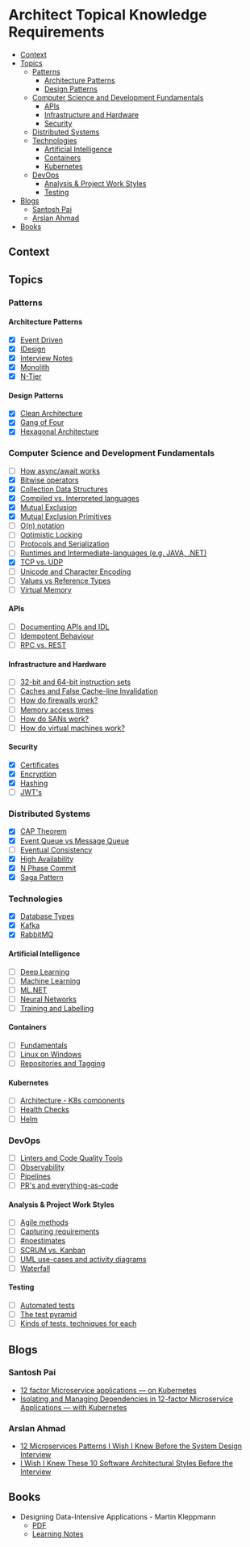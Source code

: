 # Architect Topical Knowledge Requirements <!-- omit in toc -->

- [Context](#context)
- [Topics](#topics)
  - [Patterns](#patterns)
    - [Architecture Patterns](#architecture-patterns)
    - [Design Patterns](#design-patterns)
  - [Computer Science and Development Fundamentals](#computer-science-and-development-fundamentals)
    - [APIs](#apis)
    - [Infrastructure and Hardware](#infrastructure-and-hardware)
    - [Security](#security)
  - [Distributed Systems](#distributed-systems)
  - [Technologies](#technologies)
    - [Artificial Intelligence](#artificial-intelligence)
    - [Containers](#containers)
    - [Kubernetes](#kubernetes)
  - [DevOps](#devops)
    - [Analysis \& Project Work Styles](#analysis--project-work-styles)
    - [Testing](#testing)
- [Blogs](#blogs)
  - [Santosh Pai](#santosh-pai)
  - [Arslan Ahmad](#arslan-ahmad)
- [Books](#books)

## Context

## Topics

### Patterns

#### Architecture Patterns

- [x] [Event Driven](./patterns/architecture-patterns/event-driven.md)
- [x] [IDesign](./patterns/architecture-patterns/idesign.md)
- [x] [Interview Notes](./patterns/architecture-patterns/interview-notes.md)
- [x] [Monolith](./patterns/architecture-patterns/monolith.md)
- [x] [N-Tier](./patterns/architecture-patterns/n-tier.md)

#### Design Patterns

- [x] [Clean Architecture](./patterns/design-patterns/clean-architecture.md)
- [x] [Gang of Four](./patterns/design-patterns/gang-of-four.md)
- [x] [Hexagonal Architecture](./patterns/design-patterns/hexagonal-architecture.md)

### Computer Science and Development Fundamentals

- [ ] [How async/await works](./performance/async-await.md)
- [x] [Bitwise operators](./computer-science-development-fundamentals/bitwise-operators.md)
- [x] [Collection Data Structures](./computer-science-development-fundamentals/collection-data-structures.md)
- [x] [Compiled vs. Interpreted languages](./computer-science-development-fundamentals/compiled-vs-interpreted-languages.md)
- [x] [Mutual Exclusion](./operating-systems/mutual-exclusion.md)
- [x] [Mutual Exclusion Primitives](./computer-science-development-fundamentals/mutual-exclusion-primitives.md)
- [ ] [O(n) notation](./computer-science-development-fundamentals/o-notation.md)
- [ ] [Optimistic Locking](./computer-science-development-fundamentals/optimistic-locking.md)
- [ ] [Protocols and Serialization](./computer-science-development-fundamentals/protocols-and-serialization.md)
- [ ] [Runtimes and Intermediate-languages (e.g. JAVA, .NET)](./computer-science-development-fundamentals/runtimes-and-intermediate-languages.md)
- [x] [TCP vs. UDP](./computer-science-development-fundamentals/tcp-vs-udp.md)
- [ ] [Unicode and Character Encoding](./computer-science-development-fundamentals/unicode-character-encoding.md)
- [ ] [Values vs Reference Types](./computer-science-development-fundamentals/value-vs-reference-types.md)
- [ ] [Virtual Memory](./operating-systems/virtual-memory.md)

#### APIs

- [ ] [Documenting APIs and IDL](./computer-science-development-fundamentals/apis/documenting-apis-and-idl.md)
- [ ] [Idempotent Behaviour](./computer-science-development-fundamentals/apis/idempotent-behaviour.md)
- [ ] [RPC vs. REST](./computer-science-development-fundamentals/apis/rpc-vs-rest.md)

#### Infrastructure and Hardware

- [ ] [32-bit and 64-bit instruction sets](./infrastructure-and-hardware/32bit-and-64bit-instruction-sets.md)
- [ ] [Caches and False Cache-line Invalidation](./infrastructure-and-hardware/caches-and-false-cacheline-invalidation.md)
- [ ] [How do firewalls work?](./infrastructure-and-hardware/firewalls.md)
- [ ] [Memory access times](./infrastructure-and-hardware/memory-access-times.md)
- [ ] [How do SANs work?](./infrastructure-and-hardware/sans.md)
- [ ] [How do virtual machines work?](./infrastructure-and-hardware/virtual-machines.md)

#### Security

- [x] [Certificates](./computer-science-development-fundamentals/security/certificates.md)
- [x] [Encryption](./computer-science-development-fundamentals/security/encryption.md)
- [x] [Hashing](./computer-science-development-fundamentals/security/hashing.md)
- [ ] [JWT's](./computer-science-development-fundamentals/security/jwt.md)

### Distributed Systems

- [x] [CAP Theorem](./distributed-systems/cap-theorem.md)
- [x] [Event Queue vs Message Queue](./distributed-systems/event-queue-vs-message-queue.md)
- [ ] [Eventual Consistency](./distributed-systems/eventual-consistency.md)
- [x] [High Availability](./distributed-systems/high-availability.md)
- [x] [N Phase Commit](./distributed-systems/n-phase-commit.md)
- [x] [Saga Pattern](./distributed-systems/saga-pattern.md)

### Technologies

- [x] [Database Types](/.technologies/database-types.md)
- [x] [Kafka](./technologies/kafka.md)
- [x] [RabbitMQ](./technologies/rabbitmq.md)

#### Artificial Intelligence

- [ ] [Deep Learning](./technologies/artificial-intelligence/deep-learning.md)
- [ ] [Machine Learning](./technologies/artificial-intelligence/machine-learning.md)
- [ ] [ML.NET](./technologies/artificial-intelligence/ml-net.md)
- [ ] [Neural Networks](./technologies/artificial-intelligence/neural-networks.md)
- [ ] [Training and Labelling](./technologies/artificial-intelligence/training-and-labelling.md)

#### Containers

- [ ] [Fundamentals](./technologies/containers/fundamentals.md)
- [ ] [Linux on Windows](./technologies/containers/linux-on-windows.md)
- [ ] [Repositories and Tagging](./technologies/containers/repositories-and-tagging.md)

#### Kubernetes

- [ ] [Architecture - K8s components](./technologies/kubernetes/architecture-k8s-components.md)
- [ ] [Health Checks](./technologies/kubernetes/health-checks.md)
- [ ] [Helm](./technologies/kubernetes/helm.md)

### DevOps

- [ ] [Linters and Code Quality Tools](./devops/linters-and-code-quality-tools.md)
- [ ] [Observability](./devops/observability.md)
- [ ] [Pipelines](./devops/pipelines.md)
- [ ] [PR's and everything-as-code](./devops/prs-and-everything-as-code.md)

#### Analysis & Project Work Styles

- [ ] [Agile methods](./devops/analysis/agile.md)
- [ ] [Capturing requirements](./devops/analysis/capturing-requirements.md)
- [ ] [#noestimates](./devops/analysis//no-estimates.md)
- [ ] [SCRUM vs. Kanban](./devops/analysis//scrum-vs-kanban.md)
- [ ] [UML use-cases and activity diagrams](./devops/analysis/uml.md)
- [ ] [Waterfall](./devops/analysis/waterfall.md)

#### Testing

- [ ] [Automated tests](./devops/testing/automated-tests.md)
- [ ] [The test pyramid](./devops/testing/test-pyramid.md)
- [ ] [Kinds of tests, techniques for each](./devops/testing/test-techniques.md)

## Blogs

### Santosh Pai

- [12 factor Microservice applications — on Kubernetes](https://itnext.io/12-factor-microservice-applications-on-kubernetes-db913008b018)
- [Isolating and Managing Dependencies in 12-factor Microservice Applications — with Kubernetes](https://itnext.io/isolating-and-managing-dependencies-in-12-factor-microservice-applications-with-kubernetes-988638f8bc6d)

### Arslan Ahmad

- [12 Microservices Patterns I Wish I Knew Before the System Design Interview](https://levelup.gitconnected.com/12-microservices-pattern-i-wish-i-knew-before-the-system-design-interview-5c35919f16a2)
- [I Wish I Knew These 10 Software Architectural Styles Before the Interview](https://levelup.gitconnected.com/i-wish-i-knew-these-10-software-architectural-styles-before-the-interview-b08d8224433f)

## Books

- Designing Data-Intensive Applications - Martin Kleppmann
  - [PDF](https://github.com/ms2ag16/Books/blob/master/Designing%20Data-Intensive%20Applications%20-%20Martin%20Kleppmann.pdf)
  - [Learning Notes](https://github.com/keyvanakbary/learning-notes/blob/master/books/designing-data-intensive-applications.md)

